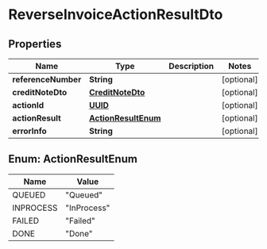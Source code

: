 
# ReverseInvoiceActionResultDto

## Properties
Name | Type | Description | Notes
------------ | ------------- | ------------- | -------------
**referenceNumber** | **String** |  |  [optional]
**creditNoteDto** | [**CreditNoteDto**](CreditNoteDto.md) |  |  [optional]
**actionId** | [**UUID**](UUID.md) |  |  [optional]
**actionResult** | [**ActionResultEnum**](#ActionResultEnum) |  |  [optional]
**errorInfo** | **String** |  |  [optional]


<a name="ActionResultEnum"></a>
## Enum: ActionResultEnum
Name | Value
---- | -----
QUEUED | &quot;Queued&quot;
INPROCESS | &quot;InProcess&quot;
FAILED | &quot;Failed&quot;
DONE | &quot;Done&quot;



